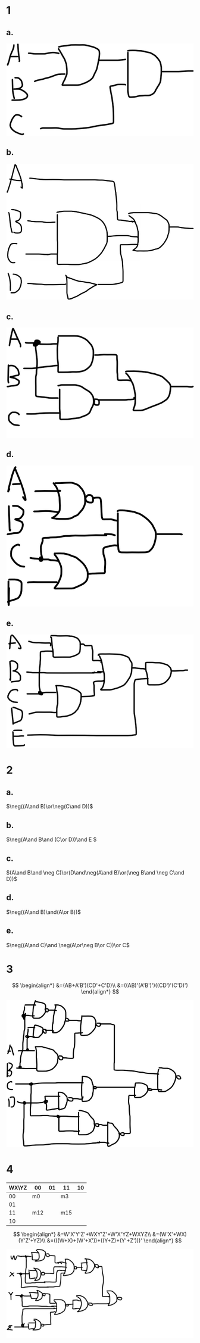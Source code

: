 # 1

## a.

![image-20221122175239361](assets/image-20221122175239361.png)

## b.

![image-20221122175443269](assets/image-20221122175443269.png)

## c.

![image-20221122175612139](assets/image-20221122175612139.png)

## d.

![image-20221122175802747](assets/image-20221122175802747.png)

## e.

![image-20221122175949294](assets/image-20221122175949294.png)

# 2

## a.

$\neg((A\and B)\or\neg(C\and D))$

## b.

$\neg(A\and B\and (C\or D))\and E $

## c.

$(A\and B\and \neg C)\or(D\and\neg(A\and B)\or(\neg B\and \neg C\and D))$

## d.

$\neg((A\and B)\and(A\or B))$

## e.

$\neg((A\and C)\and \neg(A\or\neg B\or C))\or C$

# 3

$$
\begin{align*}
&=(AB+A'B')(CD'+C'D)\\
&=((AB)'(A'B')')((CD')'(C'D)')
\end{align*}
$$

![image-20221122181712542](assets/image-20221122181712542.png)

# 4

| WX\YZ | 00   | 01   | 11   | 10   |
| ----- | ---- | ---- | ---- | ---- |
| 00    | m0   |      | m3   |      |
| 01    |      |      |      |      |
| 11    | m12  |      | m15  |      |
| 10    |      |      |      |      |


$$
\begin{align*}
&=W'X'Y'Z'+WXY'Z'+W'X'YZ+WXYZ\\
&=(W'X'+WX)(Y'Z'+YZ)\\
&=(((W+X)+(W'+X'))+((Y+Z)+(Y'+Z')))'
\end{align*}
$$


![image-20221122182727924](assets/image-20221122182727924.png)







